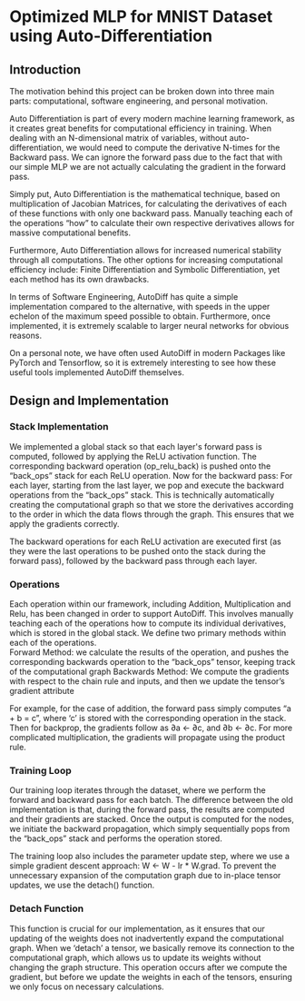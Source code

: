 # Optimized MLP for MNIST Dataset using Auto-Differentiation

## Introduction
The motivation behind this project can be broken down into three main parts: computational, software engineering, and personal motivation. 

Auto Differentiation is part of every modern machine learning framework, as it creates great benefits for computational efficiency in training.  When dealing with an N-dimensional matrix of variables, without auto-differentiation, we would need to compute the derivative N-times for the Backward pass. We can ignore the forward pass due to the fact that with our simple MLP we are not actually calculating the gradient in the forward pass.

Simply put, Auto Differentiation is the mathematical technique, based on multiplication of Jacobian Matrices, for calculating the derivatives of each of these functions with only one backward pass. Manually teaching each of the operations “how” to calculate their own respective derivatives allows for massive computational benefits.

Furthermore, Auto Differentiation allows for increased numerical stability through all computations.  The other options for increasing computational efficiency include: Finite Differentiation and Symbolic Differentiation, yet each method has its own drawbacks.

In terms of Software Engineering, AutoDiff has quite a simple implementation compared to the alternative, with speeds in the upper echelon of the maximum speed possible to obtain. Furthermore, once implemented, it is extremely scalable to larger neural networks for obvious reasons. 

On a personal note, we have often used AutoDiff in modern Packages like PyTorch and Tensorflow, so it is extremely interesting to see how these useful tools implemented AutoDiff themselves. 

## Design and Implementation

###  Stack Implementation
We implemented a global stack so that each layer's forward pass is computed, followed by applying the ReLU activation function. The corresponding backward operation (op_relu_back) is pushed onto the “back_ops” stack for each ReLU operation. 
Now for the backward pass: For each layer, starting from the last layer, we pop and execute the backward operations from the “back_ops” stack. This is technically automatically creating the computational graph so that we store the derivatives according to the order in which the data flows through the graph. This ensures that we apply the gradients correctly. 

The backward operations for each ReLU activation are executed first (as they were the last operations to be pushed onto the stack during the forward pass), followed by the backward pass through each layer.


### Operations
Each operation within our framework, including Addition, Multiplication and Relu, has been changed in order to support AutoDiff. This involves manually teaching each of the operations how to compute its individual derivatives, which is stored in the global stack.  We define two primary methods within each of the operations.  
Forward Method: we calculate the results of the operation, and pushes the corresponding backwards operation to the “back_ops” tensor, keeping track of the computational graph
Backwards Method: We compute the gradients with respect to the chain rule and inputs, and then we update the tensor’s gradient attribute

For example, for the case of addition, the forward pass simply computes “a + b = c”, where ‘c’ is stored with the corresponding operation in the stack. Then for backprop, the gradients follow as ∂a ← ∂c, and ∂b ← ∂c. For more complicated multiplication, the gradients will propagate using the product rule. 

### Training Loop
Our training loop iterates through the dataset, where we perform the forward and backward pass for each batch. The difference between the old implementation is that, during the forward pass, the results are computed and their gradients are stacked. Once the output is computed for the nodes, we initiate the backward propagation, which simply sequentially pops from the “back_ops” stack and performs the operation stored. 

The training loop also includes the parameter update step, where we use a simple gradient descent approach: W ← W - lr * W.grad. To prevent the unnecessary expansion of the computation graph due to in-place tensor updates, we use the detach() function.

### Detach Function
This function is crucial for our implementation, as it ensures that our updating of the weights does not inadvertently expand the computational graph.  When we ‘detach’ a tensor, we basically remove its connection to the computational graph, which allows us to update its weights without changing the graph structure. This operation occurs after we compute the gradient, but before we update the weights in each of the tensors, ensuring we only focus on necessary calculations.  

